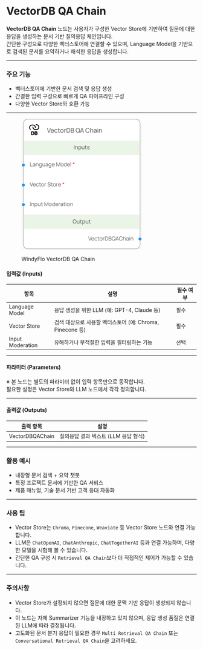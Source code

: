 # VectorDB QA Chain

**VectorDB QA Chain** 노드는 사용자가 구성한 Vector Store에 기반하여 질문에 대한 응답을 생성하는 문서 기반 질의응답 체인입니다.\
간단한 구성으로 다양한 벡터스토어에 연결할 수 있으며, Language Model을 기반으로 검색된 문서를 요약하거나 해석한 응답을 생성합니다.

***

### 주요 기능

* 벡터스토어에 기반한 문서 검색 및 응답 생성
* 간결한 입력 구성으로 빠르게 QA 파이프라인 구성
* 다양한 Vector Store와 호환 가능

***

<figure><img src="../../../.gitbook/assets/스크린샷 2025-05-09 180645.png" alt=""><figcaption><p>WindyFlo VectorDB QA Chain</p></figcaption></figure>

#### 입력값 (Inputs)

| 항목               | 설명                                        | 필수 여부 |
| ---------------- | ----------------------------------------- | ----- |
| Language Model   | 응답 생성을 위한 LLM (예: GPT-4, Claude 등)        | 필수    |
| Vector Store     | 검색 대상으로 사용할 벡터스토어 (예: Chroma, Pinecone 등) | 필수    |
| Input Moderation | 유해하거나 부적절한 입력을 필터링하는 기능                   | 선택    |

***

#### 파라미터 (Parameters)

※ 본 노드는 별도의 파라미터 없이 입력 항목만으로 동작합니다.\
필요한 설정은 Vector Store와 LLM 노드에서 각각 정의합니다.

***

#### 출력값 (Outputs)

| 출력 항목           | 설명                      |
| --------------- | ----------------------- |
| VectorDBQAChain | 질의응답 결과 텍스트 (LLM 응답 형식) |

***

### 활용 예시

* 내장형 문서 검색 + 요약 챗봇
* 특정 프로젝트 문서에 기반한 QA 서비스
* 제품 매뉴얼, 기술 문서 기반 고객 응대 자동화

***

### 사용 팁

* Vector Store는 `Chroma`, `Pinecone`, `Weaviate` 등 Vector Store 노드와 연결  가능합니다.
* LLM은 `ChatOpenAI`, `ChatAnthropic`, `ChatTogetherAI` 등과 연결 가능하며, 다양한 모델을 시험해 볼 수 있습니다.
* 간단한 QA 구성 시 `Retrieval QA Chain`보다 더 직접적인 제어가 가능할 수 있습니다.

***

### 주의사항

* Vector Store가 설정되지 않으면 질문에 대한 문맥 기반 응답이 생성되지 않습니다.
* 이 노드는 자체 Summarizer 기능을 내장하고 있지 않으며, 응답 생성 품질은 연결된 LLM에 따라 결정됩니다.
* 고도화된 문서 분기 응답이 필요한 경우 `Multi Retrieval QA Chain` 또는 `Conversational Retrieval QA Chain`을 고려하세요.
